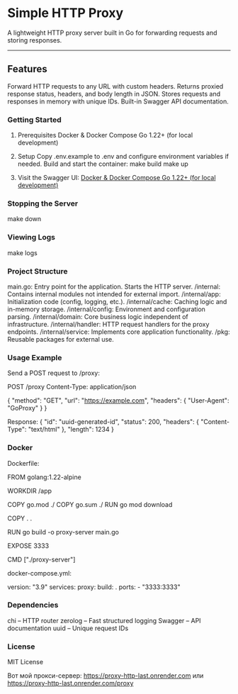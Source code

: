 # Simple HTTP Proxy

A lightweight HTTP proxy server built in Go for forwarding requests and storing responses.

---

## Features

Forward HTTP requests to any URL with custom headers.
Returns proxied response status, headers, and body length in JSON.
Stores requests and responses in memory with unique IDs.
Built-in Swagger API documentation.

### Getting Started
1. Prerequisites
Docker & Docker Compose
Go 1.22+ (for local development)

2. Setup
Copy .env.example to .env and configure environment variables if needed.
Build and start the container:
make build
make up

3. Visit the Swagger UI:
[Docker & Docker Compose
Go 1.22+ (for local development)](http://localhost:3333/swagger/index.html)

### Stopping the Server
make down

### Viewing Logs
make logs

### Project Structure
main.go: Entry point for the application. Starts the HTTP server.
/internal: Contains internal modules not intended for external import.
/internal/app: Initialization code (config, logging, etc.).
/internal/cache: Caching logic and in-memory storage.
/internal/config: Environment and configuration parsing.
/internal/domain: Core business logic independent of infrastructure.
/internal/handler: HTTP request handlers for the proxy endpoints.
/internal/service: Implements core application functionality.
/pkg: Reusable packages for external use.


### Usage Example
Send a POST request to /proxy:

POST /proxy
Content-Type: application/json

{
  "method": "GET",
  "url": "https://example.com",
  "headers": {
    "User-Agent": "GoProxy"
  }
}


Response:
{
  "id": "uuid-generated-id",
  "status": 200,
  "headers": {
    "Content-Type": "text/html"
  },
  "length": 1234
}



### Docker
Dockerfile:

FROM golang:1.22-alpine

WORKDIR /app

COPY go.mod ./ 
COPY go.sum ./
RUN go mod download

COPY . .

RUN go build -o proxy-server main.go

EXPOSE 3333

CMD ["./proxy-server"]



docker-compose.yml:

version: "3.9"
services:
  proxy:
    build: .
    ports:
      - "3333:3333"


### Dependencies
chi – HTTP router
zerolog – Fast structured logging
Swagger – API documentation
uuid – Unique request IDs


### License
MIT License


Вот мой прокси-сервер: https://proxy-http-last.onrender.com или https://proxy-http-last.onrender.com/proxy

